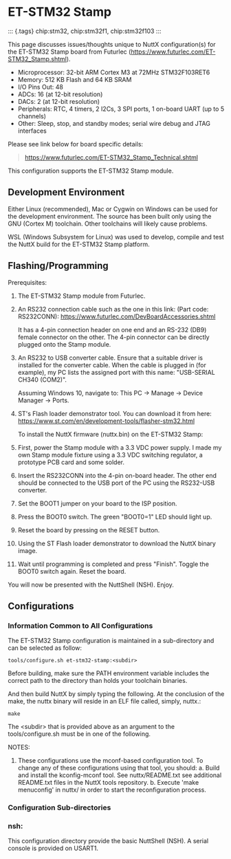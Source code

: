 ET-STM32 Stamp
==============

::: {.tags}
chip:stm32, chip:stm32f1, chip:stm32f103
:::

This page discusses issues/thoughts unique to NuttX configuration(s) for
the ET-STM32 Stamp board from Futurlec
(<https://www.futurlec.com/ET-STM32_Stamp.shtml>).

-   Microprocessor: 32-bit ARM Cortex M3 at 72MHz STM32F103RET6
-   Memory: 512 KB Flash and 64 KB SRAM
-   I/O Pins Out: 48
-   ADCs: 16 (at 12-bit resolution)
-   DACs: 2 (at 12-bit resolution)
-   Peripherals: RTC, 4 timers, 2 I2Cs, 3 SPI ports, 1 on-board UART (up
    to 5 channels)
-   Other: Sleep, stop, and standby modes; serial wire debug and JTAG
    interfaces

Please see link below for board specific details:

> <https://www.futurlec.com/ET-STM32_Stamp_Technical.shtml>

This configuration supports the ET-STM32 Stamp module.

Development Environment
-----------------------

Either Linux (recommended), Mac or Cygwin on Windows can be used for the
development environment. The source has been built only using the GNU
(Cortex M) toolchain. Other toolchains will likely cause problems.

WSL (Windows Subsystem for Linux) was used to develop, compile and test
the NuttX build for the ET-STM32 Stamp platform.

Flashing/Programming
--------------------

Prerequisites:

1.  The ET-STM32 Stamp module from Futurlec.

2.  An RS232 connection cable such as the one in this link: (Part code:
    RS232CONN): <https://www.futurlec.com/DevBoardAccessories.shtml>

    It has a 4-pin connection header on one end and an RS-232 (DB9)
    female connector on the other. The 4-pin connector can be directly
    plugged onto the Stamp module.

3.  An RS232 to USB converter cable. Ensure that a suitable driver is
    installed for the converter cable. When the cable is plugged in (for
    example), my PC lists the assigned port with this name: \"USB-SERIAL
    CH340 (COM2)\".

    Assuming Windows 10, navigate to: This PC -\> Manage -\> Device
    Manager -\> Ports.

4.  ST\'s Flash loader demonstrator tool. You can download it from here:
    <https://www.st.com/en/development-tools/flasher-stm32.html>

    To install the NuttX firmware (nuttx.bin) on the ET-STM32 Stamp:

5.  First, power the Stamp module with a 3.3 VDC power supply. I made my
    own Stamp module fixture using a 3.3 VDC switching regulator, a
    prototype PCB card and some solder.

6.  Insert the RS232CONN into the 4-pin on-board header. The other end
    should be connected to the USB port of the PC using the RS232-USB
    converter.

7.  Set the BOOT1 jumper on your board to the ISP position.

8.  Press the BOOT0 switch. The green \"BOOT0=1\" LED should light up.

9.  Reset the board by pressing on the RESET button.

10. Using the ST Flash loader demonstrator to download the NuttX binary
    image.

11. Wait until programming is completed and press \"Finish\". Toggle the
    BOOT0 switch again. Reset the board.

You will now be presented with the NuttShell (NSH). Enjoy.

Configurations
--------------

### Information Common to All Configurations

The ET-STM32 Stamp configuration is maintained in a sub-directory and
can be selected as follow:

    tools/configure.sh et-stm32-stamp:<subdir>

Before building, make sure the PATH environment variable includes the
correct path to the directory than holds your toolchain binaries.

And then build NuttX by simply typing the following. At the conclusion
of the make, the nuttx binary will reside in an ELF file called, simply,
nuttx.:

    make

The \<subdir\> that is provided above as an argument to the
tools/configure.sh must be in one of the following.

NOTES:

1.  These configurations use the mconf-based configuration tool. To
    change any of these configurations using that tool, you should:
    a.  Build and install the kconfig-mconf tool. See nuttx/README.txt
        see additional README.txt files in the NuttX tools repository.
    b.  Execute \'make menuconfig\' in nuttx/ in order to start the
        reconfiguration process.

### Configuration Sub-directories

### nsh:

This configuration directory provide the basic NuttShell (NSH). A serial
console is provided on USART1.
